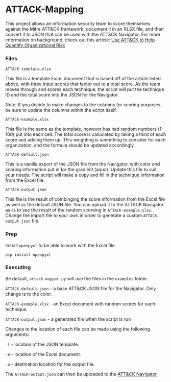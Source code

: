 # ATTACK-Mapping

This project allows an information security team to score themselves against the Mitre ATT&CK framework, document it in an XLSX file, and then convert it to JSON that can be used with the ATT&CK Navigator. For more information on background, check out this article: [Use ATT&CK to Help Quantify Organizational Risk](https://medium.com/@andrewselig/use-att-ck-to-help-quantify-organizational-risk-9b3f7d513ae5)

### Files

`ATTACK-template.xlsx`

This file is a template Excel document that is based off of the article listed above, with three input scores that factor out to a total score. As the team moves through and scores each technique, the script will put the technique ID and the total score into the JSON for the Navigator. 

Note: If you decide to make changes to the columns for scoring purposes, be sure to update the columns within the script itself.

`ATTACK-example.xlsx`

This file is the same as the template, however has had random numbers (1-100) put into each cell. The total score is calculated by taking a third of each score and adding them up. This weighting is something to consider for each organization, and the formula should be updated accordingly. 

`ATTACK-default.json`

This is a vanilla export of the JSON file from the Navigator, with color and scoring information put in for the gradient (aqua). Update this file to suit your needs. The script will make a copy and fill in the technique information from the Excel file.

`ATTACK-output.json`

This file is the result of combinging the score information from the Excel file as well as the default JSON file. You can upload it to the ATTACK Navigator as-is to see the result of the random scoreing in `ATTACK-example.xlsx`. Change the import file to your own in order to generate a custom `ATTACK-output.json` file. 

### Prep

Install `openpyxl` to be able to work with the Excel file.

```
pip install openpyxl
```

### Executing

Be default, `attack-mapper.py` will use the files in the `examples` folder.

`ATTACK-default.json` - a base ATT&CK JSON file for the Navigator. Only change is to the color.

`ATTACK-example.xlsx` - an Excel document with random scores for each technique.

`ATTACK-output.json` - a generated file when the script is run

Changes to the location of each file can be made using the following arguments:

`-t` - location of the JSON template.

`-e` - location of the Excel document.

`-o` - destination location for the output file.

The `ATTACK-output.json` can then be uploaded to the [ATT&CK Navigator](https://mitre-attack.github.io/attack-navigator/) 
